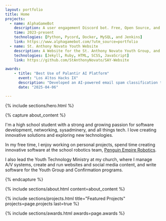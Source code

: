 ```yaml
---
layout: portfolio
title: Home
projects:
  - name: AlphaGameBot
    description: A user engagement Discord bot. Free, Open Source, and built with love.
    time: 2023-present
    technologies: [Python, Pycord, Docker, MySQL, and Jenkins]
    link: https://www.alphagamebot.com/?utm_source=portfolio
  - name: St. Anthony Novato Youth Website
    description: A Website for the St. Anthony Novato Youth Group, and Confirmation programs.
    technologies: [Jekyll, Ruby, HTML, SCSS, JavaScript]
    link: https://github.com/StAnthonyNovato/SAY-Website

awards:
    - title: "Best Use of Palantir AI Platform"
      event: "Los Altos Hacks IX"
      description: "Developed an AI-powered email spam classification tool, Phishnet.  Used Next.JS for the frontend, and Flask for the backend."
      date: "2025-04-06"

---
```


{% include sections/hero.html %}

{% capture about_content %}
<p>I'm a high school student with a strong and growing passion for software development, networking, sysadminery, and all things tech. I love creating innovative solutions and exploring new technologies.</p>
<p>In my free time, I enjoy working on personal projects, spend time creating innovative software at the school robotics team, <a target="_blank" href="https://penguinempirerobotics.org/">Penguin Empire Robotics</a>.</p>
<p>I also lead the Youth Technology Ministry at my church, where I manage A/V systems, create and run websites and social media content, and write software for the Youth Group and Confirmation programs.</p>

{% endcapture %}

{% include sections/about.html content=about_content %}

{% include sections/projects.html 
    title="Featured Projects"
    projects=page.projects
    last=true %}

{% include sections/awards.html awards=page.awards %}